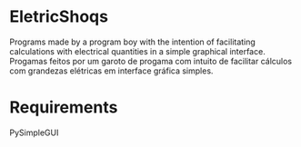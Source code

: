 # EletricShoqs

Programs made by a program boy with the intention of facilitating calculations with electrical quantities in a simple graphical interface.
Progamas feitos por um garoto de progama com intuito de facilitar cálculos com grandezas elétricas em interface gráfica simples.

# Requirements

PySimpleGUI
